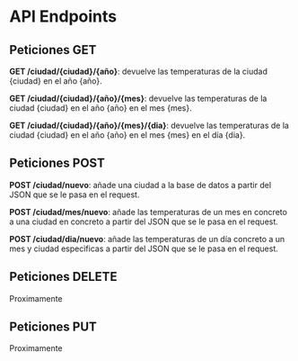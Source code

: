 # API Endpoints

## Peticiones GET

**GET /ciudad/{ciudad}/{año}**: devuelve las temperaturas de la ciudad {ciudad} en el año {año}.

**GET /ciudad/{ciudad}/{año}/{mes}**: devuelve las temperaturas de la ciudad {ciudad} en el año {año} en el mes {mes}.

**GET /ciudad/{ciudad}/{año}/{mes}/{dia}**: devuelve las temperaturas de la ciudad {ciudad} en el año {año} en el mes {mes} en el día {dia}.

## Peticiones POST

**POST /ciudad/nuevo**: añade una ciudad a la base de datos a partir del JSON que se le pasa en el request.

**POST /ciudad/mes/nuevo**: añade las temperaturas de un mes en concreto a una ciudad en concreto a partir del JSON que se le pasa en el request.

**POST /ciudad/dia/nuevo**: añade las temperaturas de un día concreto a un mes y ciudad especìficas a partir del JSON que se le pasa en el request.

## Peticiones DELETE

Proximamente

## Peticiones PUT

Proximamente